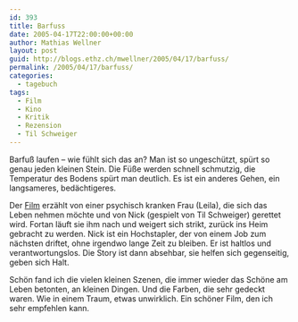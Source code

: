 ```yaml
---
id: 393
title: Barfuss
date: 2005-04-17T22:00:00+00:00
author: Mathias Wellner
layout: post
guid: http://blogs.ethz.ch/mwellner/2005/04/17/barfuss/
permalink: /2005/04/17/barfuss/
categories:
  - tagebuch
tags:
  - Film
  - Kino
  - Kritik
  - Rezension
  - Til Schweiger
---
```

Barfuß laufen &#8211; wie fühlt sich das an? Man ist so ungeschützt, spürt so genau jeden kleinen Stein. Die Füße werden schnell schmutzig, die Temperatur des Bodens spürt man deutlich. Es ist ein anderes Gehen, ein langsameres, bedächtigeres.

Der [Film](https://de.wikipedia.org/wiki/Barfuss_%28Film%29) erzählt von einer psychisch kranken Frau (Leila), die sich das Leben nehmen möchte und von Nick (gespielt von Til Schweiger) gerettet wird. Fortan läuft sie ihm nach und weigert sich strikt, zurück ins Heim gebracht zu werden. Nick ist ein Hochstapler, der von einem Job zum nächsten driftet, ohne irgendwo lange Zeit zu bleiben. Er ist haltlos und verantwortungslos. Die Story ist dann absehbar, sie helfen sich gegenseitig, geben sich Halt.

Schön fand ich die vielen kleinen Szenen, die immer wieder das Schöne am Leben betonten, an kleinen Dingen. Und die Farben, die sehr gedeckt waren. Wie in einem Traum, etwas unwirklich. Ein schöner Film, den ich sehr empfehlen kann.